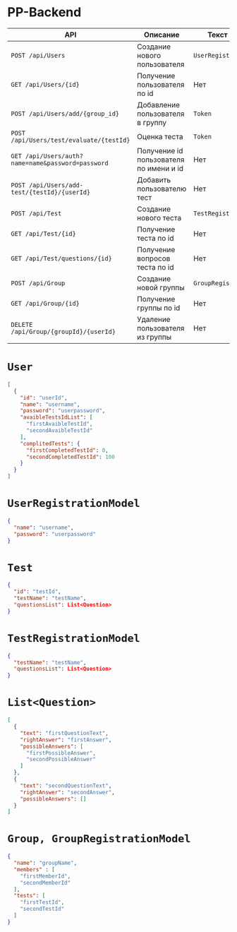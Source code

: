 # PP-Backend
| **API**                                           | **Описание**                            | **Текст запроса**        | **Текст ответа** |
|---------------------------------------------------|-----------------------------------------|--------------------------|------------------|
| `POST /api/Users`                                 | Создание нового пользователя            | `UserRegistrationModel`  | Нет              |
| `GET /api/Users/{id}`                             | Получение пользователя по id            | Нет                      | `User`           |
| `POST /api/Users/add/{group_id}`                  | Добавление  пользователя в группу       | `Token`                  | Нет              |
| `POST /api/Users/test/evaluate/{testId}`          | Оценка теста                            | `Token`                  | Нет              |
| `GET /api/Users/auth?name=name&password=password` | Получение id пользователя по имени и id | Нет                      | id пользователя  |
| `POST /api/Users/add-test/{testId}/{userId}`      | Добавить пользователю тест              | Нет                      | Нет              |
| `POST /api/Test`                                  | Создание нового теста                   | `TestRegistrationModel`  | Нет              |
| `GET /api/Test/{id}`                              | Получение теста по id                   | Нет                      | `Test`           |
| `GET /api/Test/questions/{id}`                    | Получение вопросов теста по id          | Нет                      | `List<Question>` |
| `POST /api/Group`                                 | Создание новой группы                   | `GroupRegistrationModel` | Нет              |
| `GET /api/Group/{id}`                             | Получение группы по id                  | Нет                      | `Group`          |
| `DELETE /api/Group/{groupId}/{userId}`            | Удаление пользователя из группы         | Нет                      | Нет              |

# `User`
```json
[
  {
    "id": "userId",
    "name": "username",
    "password": "userpassword",
    "avaibleTestsIdList": [
      "firstAvaibleTestId",
      "secondAvaibleTestId"
    ],
    "complitedTests": {
      "firstCompletedTestId": 0,
      "secondCompletedTestId": 100
    }
  }
]
```

# `UserRegistrationModel`
```json
{
  "name": "username",
  "password": "userpassword"
}
```

# `Test`
```json
{
  "id": "testId",
  "testName": "testName",
  "questionsList": List<Question>
}
```

# `TestRegistrationModel`
```json
{
  "testName": "testName",
  "questionsList": List<Question>
}
```

# `List<Question>`
```json
[
  {
    "text": "firstQuestionText",
    "rightAnswer": "firstAnswer",
    "possibleAnswers": [
      "firstPossibleAnswer",
      "secondPossibleAnswer"
    ]
  },
  {
    "text": "secondQuestionText",
    "rightAnswer": "secondAnswer",
    "possibleAnswers": []
  }
]
```

# `Group, GroupRegistrationModel`
```json
{
  "name": "groupName",
  "members" : [
    "firstMemberId",
    "secondMemberId"
  ],
  "tests": [
    "firstTestId",
    "secondTestId"
  ]
}
```